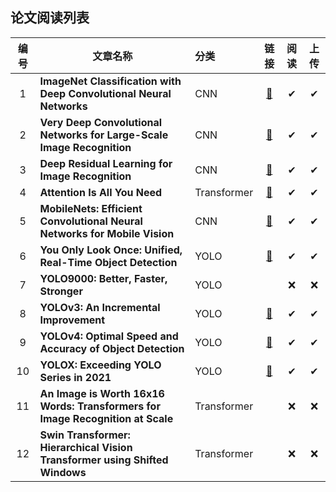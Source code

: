 ## 论文阅读列表

| 编号 | 文章名称                                                     | 分类        |                             链接                             | 阅读 | 上传 |
| :--: | ------------------------------------------------------------ | :---------- | :----------------------------------------------------------: | :--: | :--: |
|  1   | **ImageNet Classification with Deep Convolutional Neural Networks** | CNN         | [🎫](./CNN/ImageNet%20Classification%20with%20Deep%20Convolutional%20Neural%20Networks) |  ✔   |  ✔   |
|  2   | **Very Deep Convolutional Networks for Large-Scale Image Recognition** | CNN         | [🎫](./CNN/Very%20Deep%20Convolutional%20Networks%20for%20Large-Scale%20Image%20Recognition) |  ✔   |  ✔   |
|  3   | **Deep Residual Learning for Image Recognition**             | CNN         | [🎫](./CNN/Deep%20Residual%20Learning%20for%20Image%20Recognition) |  ✔   |  ✔   |
|  4   | **Attention Is All You Need**                                | Transformer |     [🎫](./Transformer/Attention%20Is%20All%20You%20Need)     |  ✔   |  ✔   |
|  5   | **MobileNets: Efficient Convolutional Neural Networks for Mobile Vision** | CNN         | [🎫](./CNN/MobileNets%20Efficient%20Convolutional%20Neural%20Networks%20for%20Mobile%20Vision) |  ✔   |  ✔   |
|  6   | **You Only Look Once: Unified, Real-Time Object Detection**  | YOLO        |                      [🎫](./YOLO/YOLOv1)                      |  ✔   |  ✔   |
|  7   | **YOLO9000: Better, Faster, Stronger**                       | YOLO        |                                                              |  ❌   |  ❌   |
|  8   | **YOLOv3: An Incremental Improvement**                       | YOLO        |                      [🎫](./YOLO/YOLOv3)                      |  ✔   |  ✔   |
|  9   | **YOLOv4: Optimal Speed and Accuracy of Object Detection**   | YOLO        |                      [🎫](./YOLO/YOLOv4)                      |  ✔   |  ✔   |
|  10  | **YOLOX: Exceeding YOLO Series in 2021**                     | YOLO        |                      [🎫](./YOLO/YOLOX)                       |  ✔   |  ✔   |
|  11  | **An Image is Worth 16x16 Words: Transformers for Image Recognition at Scale** | Transformer |                                                              |  ❌   |  ❌   |
|  12  | **Swin Transformer: Hierarchical Vision Transformer using Shifted Windows** | Transformer |                                                              |  ❌   |  ❌   |

